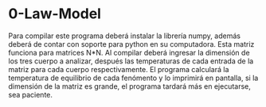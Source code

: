 # 0-Law-Model

Para compilar este programa deberá instalar la librería numpy, además deberá de contar con soporte para python en su computadora.
Esta matriz funciona para matrices N*N.
Al compilar deberá ingresar la dimensión de los tres cuerpo a analizar, después las temperaturas de cada entrada de la matriz para cada cuerpo 
respectivamente. El programa calculará la temperatura de equilibrio de cada fenómento y lo imprimirá en pantalla, si la dimensión de la matriz es 
grande, el programa tardará más en ejecutarse, sea paciente.
